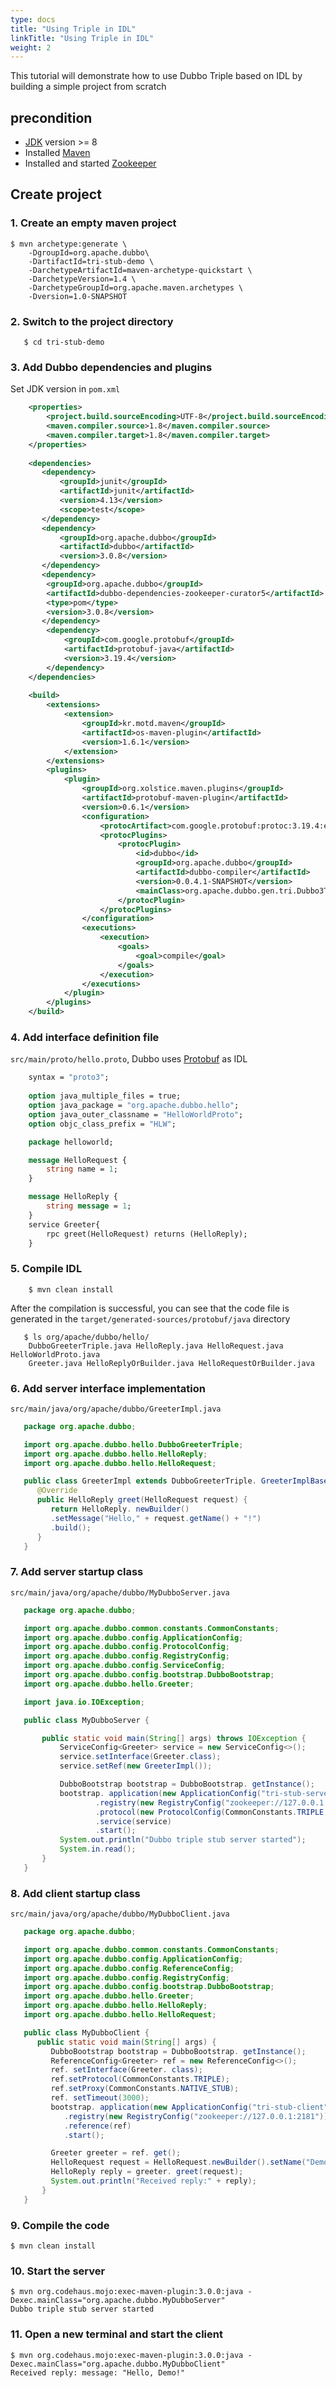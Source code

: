 ```yaml
---
type: docs
title: "Using Triple in IDL"
linkTitle: "Using Triple in IDL"
weight: 2
---
```


This tutorial will demonstrate how to use Dubbo Triple based on IDL by building a simple project from scratch

## precondition
- [JDK](https://jdk.java.net/) version >= 8
- Installed [Maven](https://maven.apache.org/)
- Installed and started [Zookeeper](https://zookeeper.apache.org/)

## Create project
### 1. Create an empty maven project
 ```
$ mvn archetype:generate \
     -DgroupId=org.apache.dubbo\
     -DartifactId=tri-stub-demo \
     -DarchetypeArtifactId=maven-archetype-quickstart \
     -DarchetypeVersion=1.4 \
     -DarchetypeGroupId=org.apache.maven.archetypes \
     -Dversion=1.0-SNAPSHOT
```
### 2. Switch to the project directory
```
   $ cd tri-stub-demo
```
### 3. Add Dubbo dependencies and plugins

Set JDK version in `pom.xml`
```xml
    <properties>
        <project.build.sourceEncoding>UTF-8</project.build.sourceEncoding>
        <maven.compiler.source>1.8</maven.compiler.source>
        <maven.compiler.target>1.8</maven.compiler.target>
    </properties>
   
    <dependencies>
       <dependency>
           <groupId>junit</groupId>
           <artifactId>junit</artifactId>
           <version>4.13</version>
           <scope>test</scope>
       </dependency>
       <dependency>
           <groupId>org.apache.dubbo</groupId>
           <artifactId>dubbo</artifactId>
           <version>3.0.8</version>
       </dependency>
       <dependency>
        <groupId>org.apache.dubbo</groupId>
        <artifactId>dubbo-dependencies-zookeeper-curator5</artifactId>
        <type>pom</type>
        <version>3.0.8</version>
       </dependency>
        <dependency>
            <groupId>com.google.protobuf</groupId>
            <artifactId>protobuf-java</artifactId>
            <version>3.19.4</version>
        </dependency>
    </dependencies>
   
    <build>
        <extensions>
            <extension>
                <groupId>kr.motd.maven</groupId>
                <artifactId>os-maven-plugin</artifactId>
                <version>1.6.1</version>
            </extension>
        </extensions>
        <plugins>
            <plugin>
                <groupId>org.xolstice.maven.plugins</groupId>
                <artifactId>protobuf-maven-plugin</artifactId>
                <version>0.6.1</version>
                <configuration>
                    <protocArtifact>com.google.protobuf:protoc:3.19.4:exe:${os.detected.classifier}</protocArtifact>
                    <protocPlugins>
                        <protocPlugin>
                            <id>dubbo</id>
                            <groupId>org.apache.dubbo</groupId>
                            <artifactId>dubbo-compiler</artifactId>
                            <version>0.0.4.1-SNAPSHOT</version>
                            <mainClass>org.apache.dubbo.gen.tri.Dubbo3TripleGenerator</mainClass>
                        </protocPlugin>
                    </protocPlugins>
                </configuration>
                <executions>
                    <execution>
                        <goals>
                            <goal>compile</goal>
                        </goals>
                    </execution>
                </executions>
            </plugin>
        </plugins>
    </build>
```
### 4. Add interface definition file

`src/main/proto/hello.proto`, Dubbo uses [Protobuf](https://developers.google.com/protocol-buffers) as IDL
```protobuf
    syntax = "proto3";
   
    option java_multiple_files = true;
    option java_package = "org.apache.dubbo.hello";
    option java_outer_classname = "HelloWorldProto";
    option objc_class_prefix = "HLW";

    package helloworld;

    message HelloRequest {
        string name = 1;
    }

    message HelloReply {
        string message = 1;
    }
    service Greeter{
        rpc greet(HelloRequest) returns (HelloReply);
    }

```
### 5. Compile IDL
```
    $ mvn clean install
```
After the compilation is successful, you can see that the code file is generated in the `target/generated-sources/protobuf/java` directory
```
   $ ls org/apache/dubbo/hello/
    DubboGreeterTriple.java HelloReply.java HelloRequest.java HelloWorldProto.java
    Greeter.java HelloReplyOrBuilder.java HelloRequestOrBuilder.java
```

### 6. Add server interface implementation

`src/main/java/org/apache/dubbo/GreeterImpl.java`
```java
   package org.apache.dubbo;

   import org.apache.dubbo.hello.DubboGreeterTriple;
   import org.apache.dubbo.hello.HelloReply;
   import org.apache.dubbo.hello.HelloRequest;

   public class GreeterImpl extends DubboGreeterTriple. GreeterImplBase {
      @Override
      public HelloReply greet(HelloRequest request) {
         return HelloReply. newBuilder()
         .setMessage("Hello," + request.getName() + "!")
         .build();
      }
   }
```
### 7. Add server startup class
`src/main/java/org/apache/dubbo/MyDubboServer.java`
```java
   package org.apache.dubbo;

   import org.apache.dubbo.common.constants.CommonConstants;
   import org.apache.dubbo.config.ApplicationConfig;
   import org.apache.dubbo.config.ProtocolConfig;
   import org.apache.dubbo.config.RegistryConfig;
   import org.apache.dubbo.config.ServiceConfig;
   import org.apache.dubbo.config.bootstrap.DubboBootstrap;
   import org.apache.dubbo.hello.Greeter;

   import java.io.IOException;

   public class MyDubboServer {

       public static void main(String[] args) throws IOException {
           ServiceConfig<Greeter> service = new ServiceConfig<>();
           service.setInterface(Greeter.class);
           service.setRef(new GreeterImpl());

           DubboBootstrap bootstrap = DubboBootstrap. getInstance();
           bootstrap. application(new ApplicationConfig("tri-stub-server"))
                   .registry(new RegistryConfig("zookeeper://127.0.0.1:2181"))
                   .protocol(new ProtocolConfig(CommonConstants.TRIPLE, 50051))
                   .service(service)
                   .start();
           System.out.println("Dubbo triple stub server started");
           System.in.read();
       }
   }
```

### 8. Add client startup class
`src/main/java/org/apache/dubbo/MyDubboClient.java`
```java
   package org.apache.dubbo;

   import org.apache.dubbo.common.constants.CommonConstants;
   import org.apache.dubbo.config.ApplicationConfig;
   import org.apache.dubbo.config.ReferenceConfig;
   import org.apache.dubbo.config.RegistryConfig;
   import org.apache.dubbo.config.bootstrap.DubboBootstrap;
   import org.apache.dubbo.hello.Greeter;
   import org.apache.dubbo.hello.HelloReply;
   import org.apache.dubbo.hello.HelloRequest;

   public class MyDubboClient {
      public static void main(String[] args) {
         DubboBootstrap bootstrap = DubboBootstrap. getInstance();
         ReferenceConfig<Greeter> ref = new ReferenceConfig<>();
         ref. setInterface(Greeter. class);
         ref.setProtocol(CommonConstants.TRIPLE);
         ref.setProxy(CommonConstants.NATIVE_STUB);
         ref. setTimeout(3000);
         bootstrap. application(new ApplicationConfig("tri-stub-client"))
            .registry(new RegistryConfig("zookeeper://127.0.0.1:2181"))
            .reference(ref)
            .start();

         Greeter greeter = ref. get();
         HelloRequest request = HelloRequest.newBuilder().setName("Demo").build();
         HelloReply reply = greeter. greet(request);
         System.out.println("Received reply:" + reply);
       }
   }
```
### 9. Compile the code
```
$ mvn clean install
```
### 10. Start the server
```
$ mvn org.codehaus.mojo:exec-maven-plugin:3.0.0:java -Dexec.mainClass="org.apache.dubbo.MyDubboServer"
Dubbo triple stub server started
```
### 11. Open a new terminal and start the client
```
$ mvn org.codehaus.mojo:exec-maven-plugin:3.0.0:java -Dexec.mainClass="org.apache.dubbo.MyDubboClient"
Received reply: message: "Hello, Demo!"
```